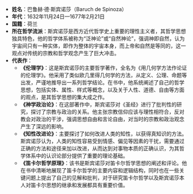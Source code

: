 - **姓名**：巴鲁赫·德·斯宾诺莎（Baruch de Spinoza）
- **年代**：1632年11月24日—1677年2月21日
- **国籍**：荷兰
- **所在哲学流派**：斯宾诺莎是西方近代哲学史上重要的理性主义者，其哲学思想独具特色，他的哲学体系被称为“泛神论”或“自然神论”，强调神即自然，认为宇宙间只有一种实体，即作为整体的宇宙本身，而上帝和自然是等同的，这一观点对传统的宗教和哲学观念产生了巨大冲击。
- **代表作**：
    - **《伦理学》**：这是斯宾诺莎的主要哲学著作，全名为《用几何学方法作论证的伦理学》。他采用了类似欧几里得几何学的方法，从定义、公理、命题等出发，严谨地推导出一系列哲学结论。在书中，他系统阐述了自己的哲学思想，包括实体、属性、样式等概念，以及关于人性、道德、自由等方面的观点，是其哲学思想的集大成之作。
    - **《神学政治论》**：在这部著作中，斯宾诺莎对《圣经》进行了批判性的研究，探讨了宗教与政治的关系。他主张宗教信仰应该与理性相符合，反对教会对政治的干涉，强调思想自由和言论自由，对当时的宗教和政治观念产生了深远的影响。
    - **《知性改进论》**：主要探讨了如何改进人类的知性，以获得真知识的方法。斯宾诺莎认为，人类的知性容易受到情感、偏见等因素的干扰，需要通过正确的方法和途径来加以改进，从而达到对事物本质的正确认识，为其哲学体系中的认识论部分提供了重要的理论基础。
    - **《笛卡尔哲学原理》**：该书是斯宾诺莎对笛卡尔哲学思想的阐述和评论。他在书中清晰地展现了笛卡尔哲学的主要内容和逻辑结构，同时也在一些关键问题上提出了自己的见解和批判，对于研究笛卡尔哲学以及斯宾诺莎本人对笛卡尔思想的继承和发展都具有重要价值。
